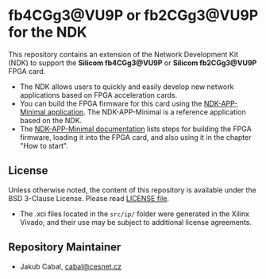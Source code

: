 # fb4CGg3@VU9P or fb2CGg3@VU9P for the NDK

This repository contains an extension of the Network Development Kit (NDK) to support the **Silicom fb4CGg3@VU9P** or **Silicom fb2CGg3@VU9P** FPGA card.
- The NDK allows users to quickly and easily develop new network applications based on FPGA acceleration cards.
- You can build the FPGA firmware for this card using the [NDK-APP-Minimal application](../../../../ndk-app-minimal/). The NDK-APP-Minimal is a reference application based on the NDK.
- The [NDK-APP-Minimal documentation](https://cesnet.github.io/ndk-app-minimal/) lists steps for building the FPGA firmware, loading it into the FPGA card, and also using it in the chapter "How to start".

## License

Unless otherwise noted, the content of this repository is available under the BSD 3-Clause License. Please read [LICENSE file](LICENSE).

- The .xci files located in the `src/ip/` folder were generated in the Xilinx Vivado, and their use may be subject to additional license agreements.

## Repository Maintainer

- Jakub Cabal, cabal@cesnet.cz
